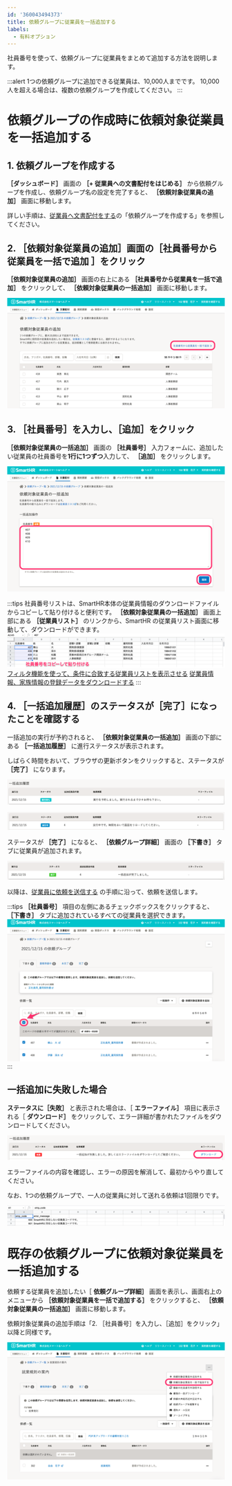 ```yaml
---
id: '360043494373'
title: 依頼グループに従業員を一括追加する
labels:
  - 有料オプション
---
```

社員番号を使って、依頼グループに従業員をまとめて追加する方法を説明します。

:::alert
1つの依頼グループに追加できる従業員は、10,000人までです。
10,000人を超える場合は、複数の依頼グループを作成してください。
:::

# 依頼グループの作成時に依頼対象従業員を一括追加する

## 1\. 依頼グループを作成する

 **［ダッシュボード］** 画面の **［+ 従業員への文書配付をはじめる］** から依頼グループを作成し、依頼グループ名の設定を完了すると、 **［依頼対象従業員の追加］** 画面に移動します。

詳しい手順は、[従業員へ文書配付をする](https://knowledge.smarthr.jp/hc/ja/articles/360026105334)の「依頼グループを作成する」を参照してください。

## 2\. ［依頼対象従業員の追加］画面の［社員番号から従業員を一括で追加 ］をクリック

 **［依頼対象従業員の追加］** 画面の右上にある **［社員番号から従業員を一括で追加］** をクリックして、  **［依頼対象従業員の一括追加］** 画面に移動します。

![](./00_SmartHR_____.png)

## 3\. ［社員番号］を入力し、［追加］をクリック

 **［依頼対象従業員の一括追加］** 画面の **［社員番号］** 入力フォームに、追加したい従業員の社員番号を**1行に1つずつ**入力して、 **［追加］** をクリックします。

![](./01_SmartHR_____.png)

:::tips
社員番号リストは、SmartHR本体の従業員情報のダウンロードファイルからコピーして貼り付けると便利です。
 **［依頼対象従業員の一括追加］** 画面上部にある **［従業員リスト］** のリンクから、SmartHR の従業員リスト画面に移動して、ダウンロードができます。
![](./SmartHR_crews_help-inc_20211215_115747_-_Google___________.png)
[フィルタ機能を使って、条件に合致する従業員リストを表示させる](https://knowledge.smarthr.jp/hc/ja/articles/360040965373)
[従業員情報、家族情報の登録データをダウンロードする](https://knowledge.smarthr.jp/hc/ja/articles/360026106394)
:::

## 4\. ［一括追加履歴］のステータスが［完了］になったことを確認する

一括追加の実行が予約されると、 **［依頼対象従業員の一括追加］** 画面の下部にある **［一括追加履歴］** に進行ステータスが表示されます。

しばらく時間をおいて、ブラウザの更新ボタンをクリックすると、ステータスが **［完了］** になります。

![](./02_SmartHR_____.png)

![](./03_SmartHR_____.png)

ステータスが **［完了］** になると、 **［依頼グループ詳細］** 画面の **［下書き］** タブに従業員が追加されます。

![](./04_SmartHR_____.png)

以降は、[従業員に依頼を送信する](https://knowledge.smarthr.jp/hc/ja/articles/360026105334) の手順に沿って、依頼を送信します。

:::tips
 **［社員番号］** 項目の左側にあるチェックボックスをクリックすると、 **［下書き］** タブに追加されているすべての従業員を選択できます。
![](./05_SmartHR_____.png)
:::

## 一括追加に失敗した場合

 **ステータスに［失敗］** と表示された場合は、［ **エラーファイル］** 項目に表示される［ **ダウンロード］** をクリックして、エラー詳細が書かれたファイルをダウンロードしてください。

![](./06_SmartHR_____.png)

エラーファイルの内容を確認し、エラーの原因を解消して、最初からやり直してください。

なお、1つの依頼グループで、一人の従業員に対して送れる依頼は1回限りです。

![](./crew_invalid_error_202112151212_-_Google___________.png)

# 既存の依頼グループに依頼対象従業員を一括追加する

依頼する従業員を追加したい［ **依頼グループ詳細］** 画面を表示し、画面右上のメニューから **［依頼対象従業員を一括で追加する］** をクリックすると、 **［依頼対象従業員の一括追加］** 画面に移動します。

依頼対象従業員の追加手順は「2. ［社員番号］を入力し、［追加］をクリック」以降と同様です。

![](./07_SmartHR_____.png)

